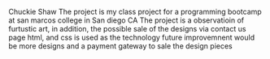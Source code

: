 Chuckie Shaw
The project is my class project for a programming bootcamp at san marcos college in San diego CA
The project is a observatioin of furtustic art, in addition, the possible sale of the designs via contact us page
html, and css is used as the technology
future improvemnent would be more designs and a payment gateway to sale the design pieces
